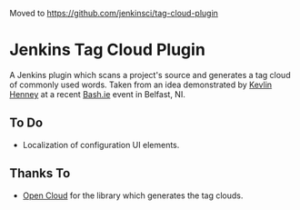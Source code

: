 Moved to https://github.com/jenkinsci/tag-cloud-plugin

# Jenkins Tag Cloud Plugin

A Jenkins plugin which scans a project's source and generates a tag cloud of commonly used words. Taken from an idea demonstrated by [Kevlin Henney](http://twitter.com/kevlinhenney) at a recent [Bash.ie](http://bash.ie/Events/kevlin/) event in Belfast, NI.

## To Do

* Localization of configuration UI elements.

## Thanks To

* [Open Cloud](http://opencloud.mcavallo.org/) for the library which generates the tag clouds.
